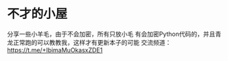 # 不才的小屋
分享一些小羊毛，由于不会加密，所有只放小毛
有会加密Python代码的，并且青龙正常跑的可以教教我，这样才有更新本子的可能
交流频道：https://t.me/+IbimaMuOkasxZDE1
